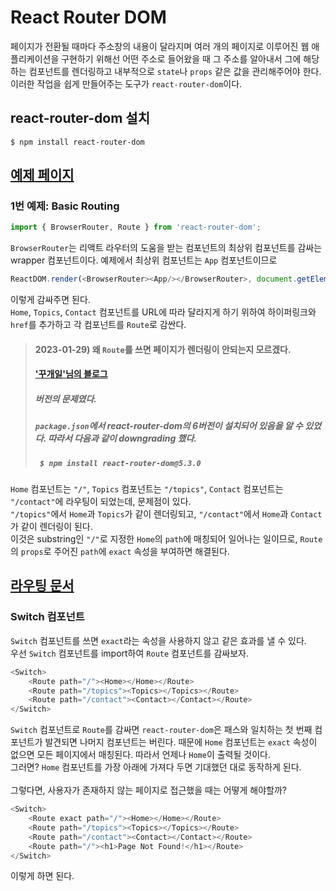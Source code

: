 # React Router DOM
페이지가 전환될 때마다 주소창의 내용이 달라지며 여러 개의 페이지로 이루어진 웹 애플리케이션을 구현하기 위해선 어떤 주소로 들어왔을 때 그 주소를 알아내서 그에 해당하는 컴포넌트를 렌더링하고 내부적으로 `state`나 `props` 같은 값을 관리해주어야 한다. 이러한 작업을 쉽게 만들어주는 도구가 `react-router-dom`이다.

## react-router-dom 설치
```
$ npm install react-router-dom
```
## [예제 페이지](https://v5.reactrouter.com/web/guides/quick-start)

### 1번 예제: Basic Routing
```js
import { BrowserRouter, Route } from 'react-router-dom';
```
`BrowserRouter`는 리액트 라우터의 도움을 받는 컴포넌트의 최상위 컴포넌트를 감싸는 wrapper 컴포넌트이다. 예제에서 최상위 컴포넌트는 `App` 컴포넌트이므로
```js
ReactDOM.render(<BrowserRouter><App/></BrowserRouter>, document.getElementById('root'));
```
이렇게 감싸주면 된다.  
`Home`, `Topics`, `Contact` 컴포넌트를 URL에 따라 달라지게 하기 위하여 하이퍼링크와 `href`를 추가하고 각 컴포넌트를 `Route`로 감싼다.
> #### 2023-01-29) 왜 `Route`를 쓰면 페이지가 렌더링이 안되는지 모르겠다.
> #### ['꾸개일'님의 블로그](https://dev-h2.tistory.com/40)
> ##### 버전의 문제였다.  
> ##### `package.json`에서 react-router-dom의 6버전이 설치되어 있음을 알 수 있었다. 따라서 다음과 같이 downgrading 했다.
> ##### ` $ npm install react-router-dom@5.3.0`

`Home` 컴포넌트는 `"/"`, `Topics` 컴포넌트는 `"/topics"`, `Contact` 컴포넌트는 `"/contact"`에 라우팅이 되었는데, 문제점이 있다.  
`"/topics"`에서 `Home`과 `Topics`가 같이 렌더링되고, `"/contact"`에서 `Home`과 `Contact`가 같이 렌더링이 된다.  
이것은 substring인 `"/"`로 지정한 `Home`의 `path`에 매칭되어 일어나는 일이므로, `Route`의 `props`로 주어진 `path`에 `exact` 속성을 부여하면 해결된다.  

## [라우팅 문서](https://v5.reactrouter.com/web/api/Route)
### Switch 컴포넌트
`Switch` 컴포넌트를 쓰면 `exact`라는 속성을 사용하지 않고 같은 효과를 낼 수 있다.  
우선 `Switch` 컴포넌트를 import하여 `Route` 컴포넌트를 감싸보자.
```js
<Switch>
    <Route path="/"><Home></Home></Route>
    <Route path="/topics"><Topics></Topics></Route>
    <Route path="/contact"><Contact></Contact></Route>
</Switch>
```
`Switch` 컴포넌트로 `Route`를 감싸면 `react-router-dom`은 패스와 일치하는 첫 번째 컴포넌트가 발견되면 나머지 컴포넌트는 버린다. 때문에 `Home` 컴포넌트는 `exact` 속성이 없으면 모든 페이지에서 매칭된다. 따라서 언제나 `Home`이 출력될 것이다.  
그러면? `Home` 컴포넌트를 가장 아래에 가져다 두면 기대했던 대로 동작하게 된다.  
<br>
그렇다면, 사용자가 존재하지 않는 페이지로 접근했을 때는 어떻게 해야할까?  
```js
<Switch>
    <Route exact path="/"><Home></Home></Route>
    <Route path="/topics"><Topics></Topics></Route>
    <Route path="/contact"><Contact></Contact></Route>
    <Route path="/"><h1>Page Not Found!</h1></Route>
</Switch>
```
이렇게 하면 된다.
